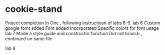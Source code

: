 # cookie-stand

Project completion In One , following instructiosn of labs 6-9.
lab 6
  Custom google fomt sdded
  Font added
  Incorporated Specific colors for font usage
lab 7
  Made a style guide
  and constructor function
  Did not branch , continued on same file

lab 8
